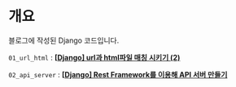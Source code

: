 # 개요

블로그에 작성된 Django 코드입니다.

`01_url_html` : **[[Django\] url과 html파일 매칭 시키기 (2)](https://parkeunsang.github.io/blog/django/2021/06/06/django-url-html-2.html)** 

`02_api_server` : **[[Django\] Rest Framework를 이용해 API 서버 만들기](https://parkeunsang.github.io/blog/django/2021/07/18/django-rest-framework-api.html)** 

